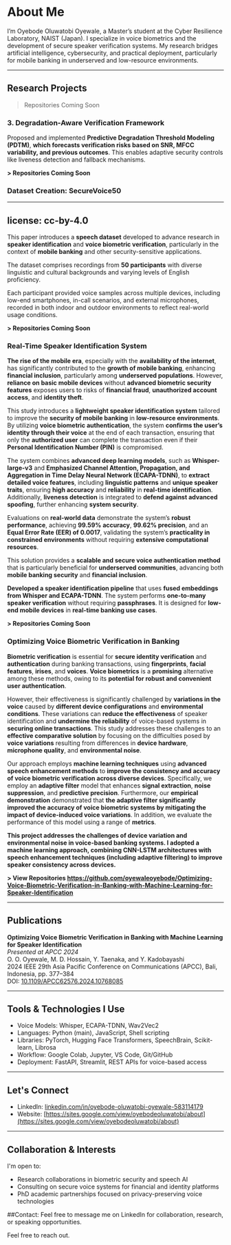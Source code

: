 # About Me

I’m Oyebode Oluwatobi Oyewale, a Master’s student at the Cyber Resilience Laboratory, NAIST (Japan). I specialize in voice biometrics and the development of secure speaker verification systems. My research bridges artificial intelligence, cybersecurity, and practical deployment, particularly for mobile banking in underserved and low-resource environments.

---

## Research Projects

> Repositories Coming Soon

### 3. Degradation-Aware Verification Framework  

Proposed and implemented **Predictive Degradation Threshold Modeling (PDTM)**, **which forecasts verification risks based on SNR, MFCC variability, and previous outcomes**. This enables adaptive security controls like liveness detection and fallback mechanisms.

**> Repositories Coming Soon**

### Dataset Creation: SecureVoice50

---
license: cc-by-4.0
---

This paper introduces a **speech dataset** developed to advance research in **speaker identification** and **voice biometric verification**, 
particularly in the context of **mobile banking** and other security-sensitive applications. 

The dataset comprises recordings from **50 participants** with diverse linguistic and cultural backgrounds and varying levels of English proficiency. 

Each participant provided voice samples across multiple devices, including low-end smartphones, in-call scenarios, and external microphones, recorded in both indoor and outdoor environments to reflect real-world usage conditions.

**> Repositories Coming Soon**

### Real-Time Speaker Identification System  

**The rise of the mobile era**, especially with the **availability of the internet**, has significantly contributed to the **growth of mobile banking**, enhancing **financial inclusion**, particularly among **underserved populations**. However, **reliance on basic mobile devices** without **advanced biometric security features** exposes users to risks of **financial fraud**, **unauthorized account access**, and **identity theft**.

This study introduces a **lightweight speaker identification system** tailored to improve the **security of mobile banking** in **low-resource environments**. By utilizing **voice biometric authentication**, the system **confirms the user’s identity through their voice** at the end of each transaction, ensuring that only the **authorized user** can complete the transaction even if their **Personal Identification Number (PIN)** is compromised.

The system combines **advanced deep learning models**, such as **Whisper-large-v3** and **Emphasized Channel Attention, Propagation, and Aggregation in Time Delay Neural Network (ECAPA-TDNN)**, to **extract detailed voice features**, including **linguistic patterns** and **unique speaker traits**, ensuring **high accuracy** and **reliability** in **real-time identification**. Additionally, **liveness detection** is integrated to **defend against advanced spoofing**, further enhancing **system security**.

Evaluations on **real-world data** demonstrate the system’s **robust performance**, achieving **99.59% accuracy**, **99.62% precision**, and an **Equal Error Rate (EER) of 0.0017**, validating the system’s **practicality in constrained environments** without requiring **extensive computational resources**.

This solution provides a **scalable and secure voice authentication method** that is particularly beneficial for **underserved communities**, advancing both **mobile banking security** and **financial inclusion**.

**Developed a speaker identification pipeline** that uses **fused embeddings from Whisper and ECAPA-TDNN**. The system performs **one-to-many speaker verification** without requiring **passphrases**. It is designed for **low-end mobile devices** in **real-time banking use cases**.


**> Repositories Coming Soon**

### Optimizing Voice Biometric Verification in Banking 

**Biometric verification** is essential for **secure identity verification** and **authentication** during banking transactions, using **fingerprints**, **facial features**, **irises**, and **voices**. **Voice biometrics** is a **promising** alternative among these methods, owing to its **potential for robust and convenient user authentication**.

However, their effectiveness is significantly challenged by **variations in the voice** caused by **different device configurations** and **environmental conditions**. These variations can **reduce the effectiveness** of speaker identification and **undermine the reliability** of voice-based systems in **securing online transactions**. This study addresses these challenges to an **effective comparative solution** by focusing on the difficulties posed by **voice variations** resulting from differences in **device hardware**, **microphone quality**, and **environmental noise**.

Our approach employs **machine learning techniques** using **advanced speech enhancement methods** to **improve the consistency and accuracy of voice biometric verification across diverse devices**. Specifically, we employ an **adaptive filter** model that enhances **signal extraction**, **noise suppression**, and **predictive precision**. Furthermore, our **empirical demonstration** demonstrated that **the adaptive filter significantly improved the accuracy of voice biometric systems by mitigating the impact of device-induced voice variations**. In addition, we evaluate the performance of this model using a range of **metrics**.

**This project addresses the challenges of device variation and environmental noise in voice-based banking systems. I adopted a machine learning approach, combining CNN-LSTM architectures with speech enhancement techniques (including adaptive filtering) to improve speaker consistency across devices.**

**> View Repositories https://github.com/oyewaleoyebode/Optimizing-Voice-Biometric-Verification-in-Banking-with-Machine-Learning-for-Speaker-Identification**

---

## Publications

**Optimizing Voice Biometric Verification in Banking with Machine Learning for Speaker Identification**  
*Presented at APCC 2024*  
O. O. Oyewale, M. D. Hossain, Y. Taenaka, and Y. Kadobayashi  
2024 IEEE 29th Asia Pacific Conference on Communications (APCC), Bali, Indonesia, pp. 377–384  
DOI: [10.1109/APCC62576.2024.10768085](https://doi.org/10.1109/APCC62576.2024.10768085)

---

## Tools & Technologies I Use

- Voice Models: Whisper, ECAPA-TDNN, Wav2Vec2  
- Languages: Python (main), JavaScript, Shell scripting  
- Libraries: PyTorch, Hugging Face Transformers, SpeechBrain, Scikit-learn, Librosa  
- Workflow: Google Colab, Jupyter, VS Code, Git/GitHub  
- Deployment: FastAPI, Streamlit, REST APIs for voice-based access

---

## Let's Connect

- LinkedIn: [linkedin.com/in/oyebode-oluwatobi-oyewale-583114179](https://www.linkedin.com/in/oyebode-oluwatobi-oyewale-583114179)  
- Website: [https://sites.google.com/view/oyebodeoluwatobi/about](https://sites.google.com/view/oyebodeoluwatobi/about)

---

## Collaboration & Interests

I'm open to:

- Research collaborations in biometric security and speech AI  
- Consulting on secure voice systems for financial and identity platforms  
- PhD academic partnerships focused on privacy-preserving voice technologies

##Contact: Feel free to message me on LinkedIn for collaboration, research, or speaking opportunities.


Feel free to reach out.

